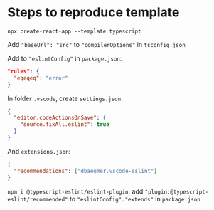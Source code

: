 # Steps to reproduce template

`npx create-react-app --template typescript`

Add `"baseUrl": "src"` to `"compilerOptions"` in `tsconfig.json`

Add to `"eslintConfig"` in `package.json`:

```json
"rules": {
  "eqeqeq": "error"
}
```

In folder `.vscode`, create `settings.json`:

```json
{
  "editor.codeActionsOnSave": {
    "source.fixAll.eslint": true
  }
}
```

And `extensions.json`:

```json
{
  "recommendations": ["dbaeumer.vscode-eslint"]
}
```

`npm i @typescript-eslint/eslint-plugin`, add `"plugin:@typescript-eslint/recommended"` to `"eslintConfig"."extends"` in `package.json`
